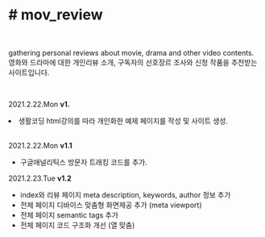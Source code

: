 <h1># mov_review</h1><br>
<p>
  gathering personal reviews about movie, drama and other video contents.<br>
  영화와 드라마에 대한 개인리뷰 소개, 구독자의 선호장르 조사와 신청 작품을 추천받는 사이트입니다.
</p><br>
<p>
  2021.2.22.Mon <strong>v1.</strong><br>
  <li>생활코딩 html강의를 따라 개인화한 예제 페이지를 작성 및 사이트 생성.</li><br>
</p>
<p>
  2021.2.22.Mon <strong>v1.1</strong><br>
  <ul>
    <li>구글애널리틱스 방문자 트래킹 코드를 추가.<br></li>
  </ul>
</p>
<p>
  2021.2.23.Tue <strong>v1.2</strong><br>
    <ul>
      <li>index와 리뷰 페이지 meta description, keywords, author 정보 추가</li>
      <li>전체 페이지 디바이스 맞춤형 화면제공 추가 (meta viewport)</li>
      <li>전체 페이지 semantic tags 추가</li>
      <li>전체 페이지 코드 구조화 개선 (열 맞춤)</li>
     </ul>
</p>
